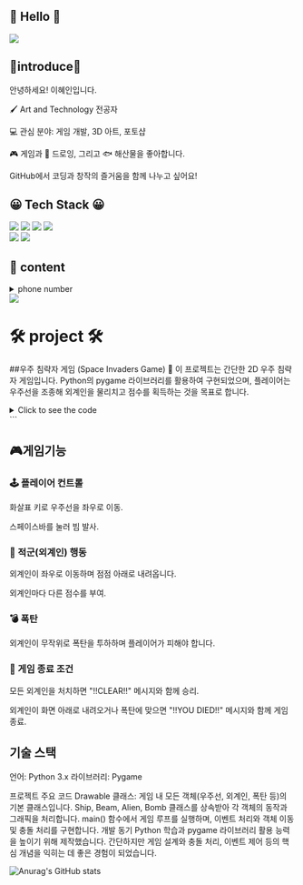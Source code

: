 ## 🙌 Hello 🙌
<img src="https://capsule-render.vercel.app/api?type=Venom&color=gradient&height=300&section=header&text=welcome%20to%20혜인%20git%20hube&fontSize=50" />

## 🌟introduce🌟
안녕하세요! 이혜인입니다.

🖌️ Art and Technology 전공자

💻 관심 분야: 게임 개발, 3D 아트, 포토샵

🎮 게임과 🎨 드로잉, 그리고 🐟 해산물을 좋아합니다.

GitHub에서 코딩과 창작의 즐거움을 함께 나누고 싶어요!


## 😀 Tech Stack 😀
<img src="https://img.shields.io/badge/Adobe-20232a.svg?style=for-the-badge&logo=Adobe&logoColor=FF0000" />  <img src="https://img.shields.io/badge/photoshop-20232a.svg?style=for-the-badge&logo=adobephotoshop&logoColor=9999FF" />  <img src="https://img.shields.io/badge/premierepro-20232a.svg?style=for-the-badge&logo=adobepremierepro&logoColor=9999FF" />  <img src="https://img.shields.io/badge/cplusplus-20232a.svg?style=for-the-badge&logo=cplusplus&logoColor=00599C" />  
<img src="https://img.shields.io/badge/python-20232a.svg?style=for-the-badge&logo=python&logoColor=3776AB" />  <img src="https://img.shields.io/badge/illustrator-20232a.svg?style=for-the-badge&logo=adobeillustrator&logoColor=FF9A00" />

## 🌈 content
<details><summary>phone number
</summary>

*010-3141-2376*
</details>
<a href="https://www.instagram.com/hyein_0217/"><img src="https://img.shields.io/badge/instagram-E4405F?style=flat-square&logo=instagram&logoColor=white"/></a>


# 🛠️ project 🛠️   

##우주 침략자 게임 (Space Invaders Game) 🚀
이 프로젝트는 간단한 2D 우주 침략자 게임입니다. Python의 pygame 라이브러리를 활용하여 구현되었으며, 플레이어는 우주선을 조종해 외계인을 물리치고 점수를 획득하는 것을 목표로 합니다.

<details>
  <summary>Click to see the code</summary>

```python
import sys
from random import randint
import pygame
from pygame.locals import Rect, QUIT, KEYDOWN, \
     K_LEFT, K_RIGHT, K_SPACE

pygame.init()
pygame.key.set_repeat(5, 5)
SURFACE = pygame.display.set_mode((600, 600))
FPSCLOCK = pygame.time.Clock()

class Drawable:
    def __init__(self, rect, offset0, offset1):
        strip = pygame.image.load("strip.png")
        self.images=(pygame.Surface((24, 24), pygame.SRCALPHA),
                     pygame.Surface((24, 24), pygame.SRCALPHA))
        self.rect = rect
        self.count = 0
        self.images[0].blit(strip, (0, 0),
                            Rect(offset0, 0, 24, 24))
        self.images[1].blit(strip, (0, 0),
                            Rect(offset1, 0, 24, 24))

    def move(self, diff_x, diff_y):
        self.count += 1
        self.rect.move_ip(diff_x, diff_y)

    def draw(self):
        image=self.images[0] if self.count % 2 == 0 \
              else self.images[1]
        SURFACE.blit(image, self.rect.topleft)

class Ship(Drawable):
    def __init__(self):
        super().__init__(Rect(300, 550, 24, 24), 192, 192)

class Beam(Drawable):
    def __init__(self):
        super().__init__(Rect(300, 0, 24, 24), 0, 24,)


class Bomb(Drawable):
    def __init__(self):
        super(). __init__(Rect(300, -50, 24, 24), 48, 72)
        self.time=randint(5, 220)

class Alien(Drawable):
    def __init__(self, rect, offset, score):
        super().__init__(rect, offset, offset+24)
        self.score=score

def main():
    sysfont =pygame.font.SysFont(None, 72)
    scorefont = pygame.font.SysFont(None, 36)
    message_clear = sysfont.render("!!CLEAR!!",
                                 True, (0, 255, 255))
    message_over = sysfont.render("!!YOU DIED!!",
                                True, (0, 255, 255))
    message_rect = message_clear.get_rect()
    message_rect.center = (300, 300)
    game_over = False
    moving_left = True
    moving_down = False
    move_interval = 20
    counter = 0
    score = 0
    aliens = []
    bombs = []
    ship = Ship()
    beam = Beam()

    #외계인 나열, 초기화
    for ypos in range(4):
        offset = 96 if ypos < 2 else 144
        for xpos in range(10):
            rect = Rect(100+xpos*50, ypos*50 + 50, 24, 24)
            alien = Alien(rect, offset, (4-ypos)*10)
            aliens.append(alien)
            
    #폭탄 설정
    for _  in range(4):
        bombs.append(Bomb())


    while True:
        ship_move_x = 0
        for event in pygame.event.get():
            if event.type == QUIT:
                pygame.quit()
                sys.exit()
            elif event.type == KEYDOWN:
                if event.key == K_LEFT:
                    ship_move_x = -5
                elif event.key == K_RIGHT:
                    ship_move_x = +5
                elif event.key == K_SPACE and beam.rect.bottom < 0:
                    beam.rect.center = ship.rect.center

        if not game_over:
            counter += 1
            #내캐릭 이동
            ship.move(ship_move_x, 0)

            #빔이동
            beam.move(0, -15)

            #외계인 이동
            area = aliens[0].rect.copy()
            for alien in aliens:
                area.union_ip(alien.rect)

            if counter % move_interval == 0:
                move_x = -5 if moving_left else 5
                move_y = 0

                if (area.left < 10 or area.right > 590) and \
                    not moving_down:
                    moving_left = not moving_left
                    move_x, move_y = 0, 24
                    move_interval = max(1, move_interval - 2)
                    moving_down = True
                else:
                    moving_down = False

                for alien in aliens:
                    alien.move(move_x, move_y)

            if area.bottom > 550:
                game_over = True

            #폭탄이동
            for bomb in bombs:
                if bomb.time < counter and bomb.rect.top < 0:
                    enemy = aliens[randint(0, len(aliens) - 1)]
                    bomb.rect.center = enemy.rect.center

                if bomb.rect.top > 0:
                    bomb.move(0, 10)

                if bomb.rect.top > 600:
                    bomb.time += randint(50, 250)
                    bomb.rect.top = -50

                if bomb.rect.colliderect(ship.rect):
                    game_over = True

            #빔과 외계인 충돌
            tmp= []
            for alien in aliens:
                if alien.rect.collidepoint(beam.rect.center):
                    beam.rect.top = -50
                    score += alien.score
                else:
                    tmp.append(alien)
            aliens = tmp
            if len(aliens) == 0:
                    game_over = True
                    
        #그리기
        SURFACE.fill((0, 0, 0))
        for alien in aliens:
            alien.draw()
        ship.draw()
        beam.draw()
        for bomb in bombs:
            bomb.draw()

        score_str = str(score).zfill(5)
        score_image = scorefont.render(score_str,
                                     True, (0, 255, 0))
        SURFACE.blit(score_image, (500, 10))

        if game_over:
            if len(aliens) == 0:
                SURFACE.blit(message_clear, message_rect.topleft)
            else:
                SURFACE.blit(message_over, message_rect.topleft)

        pygame.display.update()
        FPSCLOCK.tick(20)

if __name__=='__main__':
    main()
```

<br>   
</details>```

## 🎮게임기능

### 🕹️ 플레이어 컨트롤

화살표 키로 우주선을 좌우로 이동.

스페이스바를 눌러 빔 발사.

### 👾 적군(외계인) 행동

외계인이 좌우로 이동하며 점점 아래로 내려옵니다.

외계인마다 다른 점수를 부여.

### 💣 폭탄

외계인이 무작위로 폭탄을 투하하며 플레이어가 피해야 합니다.

### 🚫 게임 종료 조건

모든 외계인을 처치하면 "!!CLEAR!!" 메시지와 함께 승리.

외계인이 화면 아래로 내려오거나 폭탄에 맞으면 "!!YOU DIED!!" 메시지와 함께 게임 종료.

## 기술 스택
언어: Python 3.x
라이브러리: Pygame

프로젝트 주요 코드
Drawable 클래스: 게임 내 모든 객체(우주선, 외계인, 폭탄 등)의 기본 클래스입니다.
Ship, Beam, Alien, Bomb 클래스를 상속받아 각 객체의 동작과 그래픽을 처리합니다.
main() 함수에서 게임 루프를 실행하며, 이벤트 처리와 객체 이동 및 충돌 처리를 구현합니다.
개발 동기
Python 학습과 pygame 라이브러리 활용 능력을 높이기 위해 제작했습니다. 간단하지만 게임 설계와 충돌 처리, 이벤트 제어 등의 핵심 개념을 익히는 데 좋은 경험이 되었습니다.




![Anurag's GitHub stats](https://github-readme-stats.vercel.app/api?username=LeeHyeIn&show_icons=true&theme=radical)

